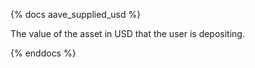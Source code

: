 {% docs aave_supplied_usd %}

The value of the asset in USD that the user is depositing.

{% enddocs %}